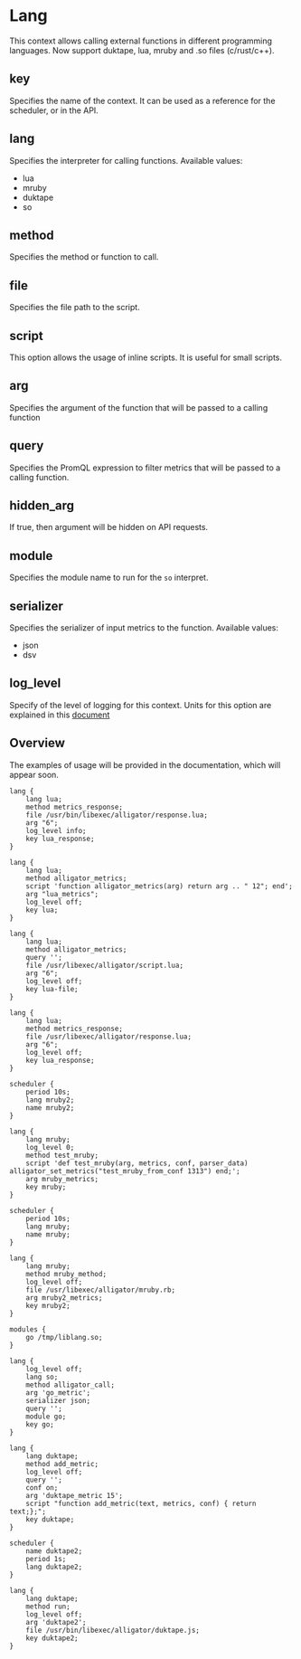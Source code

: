 # Lang
This context allows calling external functions in different programming languages. Now support duktape, lua, mruby and .so files (c/rust/c++).

## key
Specifies the name of the context. It can be used as a reference for the scheduler, or in the API.


## lang
Specifies the interpreter for calling functions.
Available values:
- lua
- mruby
- duktape
- so


## method 
Specifies the method or function to call.


## file
Specifies the file path to the script.


## script
This option allows the usage of inline scripts. It is useful for small scripts.


## arg
Specifies the argument of the function that will be passed to a calling function


## query
Specifies the PromQL expression to filter metrics that will be passed to a calling function.


## hidden\_arg
If true, then argument will be hidden on API requests.


## module
Specifies the module name to run for the `so` interpret.


## serializer
Specifies the serializer of input metrics to the function.
Available values:
- json
- dsv


## log\_level
Specify of the level of logging for this context. Units for this option are explained in this [document](https://github.com/alligatormon/alligator/blob/master/doc/configuration.md#available-log-levels)


## Overview
The examples of usage will be provided in the documentation, which will appear soon.

```
lang {
    lang lua;
    method metrics_response;
    file /usr/bin/libexec/alligator/response.lua;
    arg "6";
    log_level info;
    key lua_response;
}

lang {
    lang lua;
    method alligator_metrics;
    script 'function alligator_metrics(arg) return arg .. " 12"; end';
    arg "lua_metrics";
    log_level off;
    key lua;
}

lang {
    lang lua;
    method alligator_metrics;
    query '';
    file /usr/libexec/alligator/script.lua;
    arg "6";
    log_level off;
    key lua-file;
}

lang {
    lang lua;
    method metrics_response;
    file /usr/libexec/alligator/response.lua;
    arg "6";
    log_level off;
    key lua_response;
}

scheduler {
    period 10s;
    lang mruby2;
    name mruby2;
}

lang {
    lang mruby;
    log_level 0;
    method test_mruby;
    script 'def test_mruby(arg, metrics, conf, parser_data) alligator_set_metrics("test_mruby_from_conf 1313") end;';
    arg mruby_metrics;
    key mruby;
}

scheduler {
    period 10s;
    lang mruby;
    name mruby;
}

lang {
    lang mruby;
    method mruby_method;
    log_level off;
    file /usr/libexec/alligator/mruby.rb;
    arg mruby2_metrics;
    key mruby2;
}

modules {
    go /tmp/liblang.so;
}

lang {
    log_level off;
    lang so;
    method alligator_call;
    arg 'go_metric';
    serializer json;
    query '';
    module go;
    key go;
}

lang {
    lang duktape;
    method add_metric;
    log_level off;
    query '';
    conf on;
    arg 'duktape_metric 15';
    script "function add_metric(text, metrics, conf) { return text;};";
    key duktape;
}

scheduler {
    name duktape2;
    period 1s;
    lang duktape2;
}

lang {
    lang duktape;
    method run;
    log_level off;
    arg 'duktape2';
    file /usr/bin/libexec/alligator/duktape.js;
    key duktape2;
}
```
